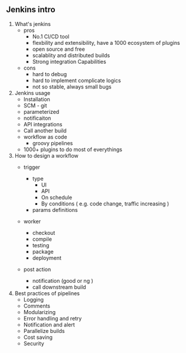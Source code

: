 ## Jenkins intro
1. What's jenkins
    - pros
      + No.1 CI/CD tool
      + flexbility and extensibility, have a 1000 ecosystem of plugins
      + open source and free
      + scalablity and distributed builds
      + Strong integration Capabilities
    - cons
      + hard to debug
      + hard to implement complicate logics
      + not so stable, always small bugs
2. Jenkins usage
    - Installation
    - SCM - git
    - parameterized
    - notificaiton
    - API integrations
    - Call another build
    - workflow as code
        - groovy pipelines
    - 1000+ plugins to do most of everythings
3. How to design a workflow
    - trigger
        - type
            - UI
            - API
            - On schedule
            - By conditions ( e.g. code change, traffic increasing )
        - params definitions 
    - worker
        - checkout
        - compile
        - testing
        - package
        - deployment

    - post action
        - notification (good or ng )
        - call downstream build
4. Best practices of pipelines
    - Logging
    - Comments
    - Modularizing
    - Error handling and retry
    - Notification and alert
    - Parallelize builds
    - Cost saving
    - Security
